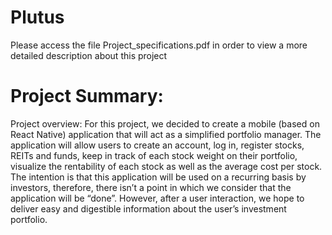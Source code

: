 # Plutus
Please access the file Project_specifications.pdf in order to view a more detailed description about this project 
# Project Summary:
Project overview: For this project, we decided to create a mobile (based on React Native) application that will act as a simplified portfolio manager. The application will allow users to create an account, log in, register stocks, REITs and funds, keep in track of each stock weight on their portfolio, visualize the rentability of each stock as well as the average cost per stock. The intention is that this application will be used on a recurring basis by investors, therefore, there isn’t a point in which we consider that the application will be “done”. However, after a user interaction, we hope to deliver easy and digestible information about the user’s investment portfolio.




